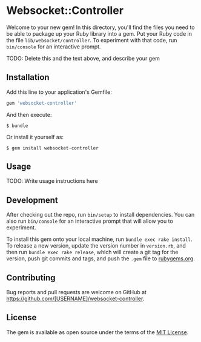 # Websocket::Controller

Welcome to your new gem! In this directory, you'll find the files you need to be able to package up your Ruby library into a gem. Put your Ruby code in the file `lib/websocket/controller`. To experiment with that code, run `bin/console` for an interactive prompt.

TODO: Delete this and the text above, and describe your gem

## Installation

Add this line to your application's Gemfile:

```ruby
gem 'websocket-controller'
```

And then execute:

    $ bundle

Or install it yourself as:

    $ gem install websocket-controller

## Usage

TODO: Write usage instructions here

## Development

After checking out the repo, run `bin/setup` to install dependencies. You can also run `bin/console` for an interactive prompt that will allow you to experiment.

To install this gem onto your local machine, run `bundle exec rake install`. To release a new version, update the version number in `version.rb`, and then run `bundle exec rake release`, which will create a git tag for the version, push git commits and tags, and push the `.gem` file to [rubygems.org](https://rubygems.org).

## Contributing

Bug reports and pull requests are welcome on GitHub at https://github.com/[USERNAME]/websocket-controller.


## License

The gem is available as open source under the terms of the [MIT License](http://opensource.org/licenses/MIT).

